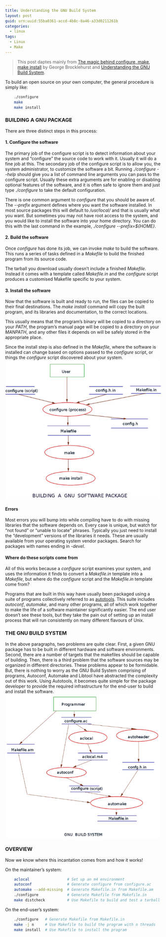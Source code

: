 ```yaml
---
title: Understanding the GNU Build System
layout: post
guid: urn:uuid:55ba0361-accd-4b8c-8a46-a33d0211261b
categories:
  - linux
tags:
  - Linux
  - Make
---
```


> This post daptes mainly from [The magic behind configure, make, make install](https://robots.thoughtbot.com/the-magic-behind-configure-make-make-install) by George Brocklehurst and [Understanding the GNU Build System](https://www.softprayog.in/tutorials/understanding-gnu-build-system).


To build an open source on your own computer, the general procedure is simply like:
```bash
    ./configure
    make
    make install
```


### BUILDING A GNU PACKAGE
There are three distinct steps in this process:

#### 1. Configure the software
The primary job of the configure script is to detect information about your system and “configure” the source code to work with it. Usually it will do a fine job at this. The secondary job of the configure script is to allow you, the system administrator, to customize the software a bit. Running *./configure --help* should give you a list of command line arguments you can pass to the configure script. Usually these extra arguments are for enabling or disabling optional features of the software, and it is often safe to ignore them and just type *./configure* to take the default configuration.

There is one common argument to *configure* that you should be aware of. The *--prefix* argument defines where you want the software installed. In most source packages this will default to */usr/local/* and that is usually what you want. But sometimes you may not have root access to the system, and you would like to install the software into your home directory. You can do this with the last command in the example, *./configure --prefix=${HOME}*.

#### 2. Build the software
Once *configure* has done its job, we can invoke *make* to build the software. This runs a series of tasks defined in a *Makefile* to build the finished program from its source code.

The tarball you download usually doesn’t include a finished *Makefile*. Instead it comes with a template called *Makefile.in* and the *configure* script produces a customised Makefile specific to your system.

#### 3. Install the software
Now that the software is built and ready to run, the files can be copied to their final destinations. The *make install* command will copy the built program, and its libraries and documentation, to the correct locations.

This usually means that the program’s binary will be copied to a directory on your *PATH*, the program’s manual page will be copied to a directory on your *MANPATH*, and any other files it depends on will be safely stored in the appropriate place.

Since the install step is also defined in the *Makefile*, where the software is installed can change based on options passed to the *configure* script, or things the *configure* script discovered about your system.
[![buildGNUPackage](/media/files/2017/11/02/buildGNUPackage.png)](https://github.com/bizhishui/bizhishui.github.io/blob/master/ "Building a GNU software package")

#### Errors
Most errors you will bump into while compiling have to do with missing libraries that the software depends on. Every case is unique, but watch for “not found” or “unable to locate” phrases. Typically you just need to install the “development” versions of the libraries it needs. These are usually available from your operating system vendor packages. Search for packages with names ending in *-devel*.


#### Where do these scripts come from
All of this works because a *configure* script examines your system, and uses the information it finds to convert a *Makefile.in* template into a *Makefile*, but where do the *configure* script and the *Makefile.in* template come from?

Programs that are built in this way have usually been packaged using a suite of programs collectively referred to as [autotools](https://www.gnu.org/software/automake/manual/html_node/Autotools-Introduction.html#Autotools-Introduction). This suite includes *autoconf*, *automake*, and many other programs, all of which work together to make the life of a software maintainer significantly easier. The end user doesn’t see these tools, but they take the pain out of setting up an install process that will run consistently on many different flavours of Unix.

### THE GNU BUILD SYSTEM
In the above paragraphs, two problems are quite clear. First, a given GNU package has to be built in different hardware and software environments. Second, there are a number of targets that the makefiles should be capable of building. Then, there is a third problem that the software sources may be organized in different directories. These problems appear to be formidable. But, there is nothing to worry as the GNU Build System comprising of programs, Autoconf, Automake and Libtool have abstracted the complexity out of this work. Using Autotools, it becomes quite simple for the package developer to provide the required infrastructure for the end-user to build and install the software. 
[![GNUBuildSystem](/media/files/2017/11/02/GNUBuildSystem.png)](https://github.com/bizhishui/bizhishui.github.io/blob/master/ "The GNU Build System")


### OVERVIEW
Now we know where this incantation comes from and how it works!

On the maintainer’s system:
```bash
    aclocal                 # Set up an m4 environment
    autoconf                # Generate configure from configure.ac
    automake --add-missing  # Generate Makefile.in from Makefile.am
    ./configure             # Generate Makefile from Makefile.in
    make distcheck          # Use Makefile to build and test a tarball to distribute
```

On the end-user’s system:
```bash
    ./configure   # Generate Makefile from Makefile.in
    make -j n     # Use Makefile to build the program with n threads
    make install  # Use Makefile to install the program
```
